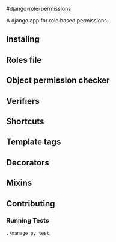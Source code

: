 #django-role-permissions

A django app for role based permissions.

## Instaling


## Roles file

## Object permission checker

## Verifiers

## Shortcuts

## Template tags

## Decorators

## Mixins

## Contributing

### Running Tests
    ./manage.py test
